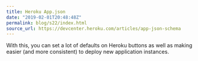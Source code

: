 ```yaml
---
title: Heroku App.json
date: "2019-02-01T20:48:48Z"
permalink: blog/s22/index.html
source_url: https://devcenter.heroku.com/articles/app-json-schema
---
```


With this, you can set a lot of defaults on Heroku buttons as well as making easier (and more consistent) to deploy new application instances.
